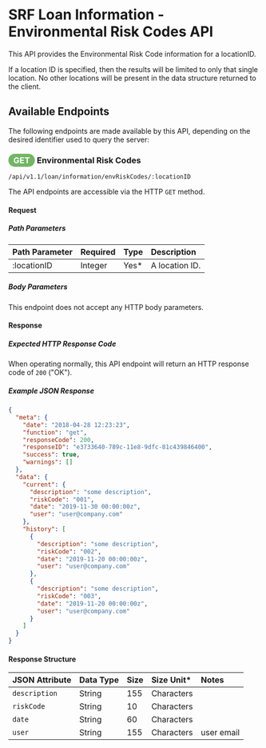 # SRF Loan Information - Environmental Risk Codes API

This API provides the Environmental Risk Code information for a locationID.

If a location ID is specified, then the results will be
limited to only that single location. No other locations
will be present in the data structure returned to the client.

## Available Endpoints

The following endpoints are made available by this API, depending on
the desired identifier used to query the server:

### <span style="background-color: #72b566; font-weight: bold; color: #ffffff; padding: 3px 10px; border-radius: 14px;">GET</span> **Environmental Risk Codes**

```text
/api/v1.1/loan/information/envRiskCodes/:locationID
```

The API endpoints are accessible via the HTTP `GET` method.

#### Request

##### Path Parameters

| Path Parameter | Required | Type | Description |
| :--- | :--- | :--- | :--- |
| :locationID | Integer | Yes* | A location ID. |


##### Body Parameters

This endpoint does not accept any HTTP body parameters.

#### Response

##### Expected HTTP Response Code

When operating normally, this API endpoint will return
an HTTP response code of `200` ("OK").

##### Example JSON Response

```json
{
  "meta": {
    "date": "2018-04-28 12:23:23",
    "function": "get",
    "responseCode": 200,
    "responseID": "e3733640-789c-11e8-9dfc-81c439846400",
    "success": true,
    "warnings": []
  },
  "data": {
    "current": {
      "description": "some description",
      "riskCode": "001",
      "date": "2019-11-30 00:00:00z",
      "user": "user@company.com"
    },
    "history": [
      {
        "description": "some description",
        "riskCode": "002",
        "date": "2019-11-20 00:00:00z",
        "user": "user@company.com"
      },
      {
        "description": "some description",
        "riskCode": "003",
        "date": "2019-11-20 00:00:00z",
        "user": "user@company.com"
      }
    ]
  }
}
```

#### Response Structure

| JSON Attribute | Data Type | Size | Size Unit* | Notes |
| :--- | :--- | :--- | :--- | :--- |
| `description` | String | 155 | Characters | |
| `riskCode` | String | 10 | Characters | |
| `date` | String | 60 | Characters | |
| `user` | String | 155 | Characters | user email |
